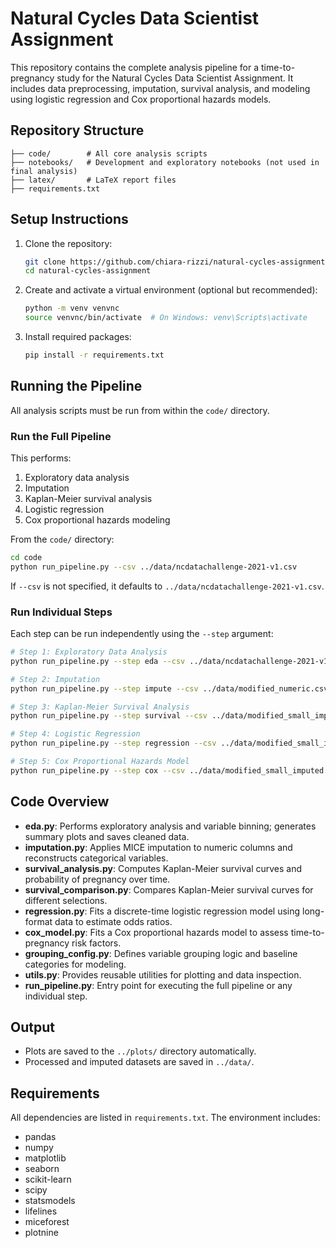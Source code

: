 # Natural Cycles Data Scientist Assignment

This repository contains the complete analysis pipeline for a time-to-pregnancy study for the Natural Cycles Data Scientist Assignment.
It includes data preprocessing, imputation, survival analysis, and modeling using logistic regression and Cox proportional hazards models. 

## Repository Structure

```
├── code/        # All core analysis scripts
├── notebooks/   # Development and exploratory notebooks (not used in final analysis)
├── latex/       # LaTeX report files
├── requirements.txt
```

## Setup Instructions

1. Clone the repository:
   ```bash
   git clone https://github.com/chiara-rizzi/natural-cycles-assignment.git
   cd natural-cycles-assignment
   ```

2. Create and activate a virtual environment (optional but recommended):
   ```bash
   python -m venv venvnc
   source venvnc/bin/activate  # On Windows: venv\Scripts\activate
   ```

3. Install required packages:
   ```bash
   pip install -r requirements.txt
   ```

## Running the Pipeline

All analysis scripts must be run from within the `code/` directory.

### Run the Full Pipeline

This performs:
1. Exploratory data analysis
2. Imputation
3. Kaplan-Meier survival analysis
4. Logistic regression
5. Cox proportional hazards modeling

From the `code/` directory:
```bash
cd code
python run_pipeline.py --csv ../data/ncdatachallenge-2021-v1.csv
```

If `--csv` is not specified, it defaults to `../data/ncdatachallenge-2021-v1.csv`.

### Run Individual Steps

Each step can be run independently using the `--step` argument:

```bash
# Step 1: Exploratory Data Analysis
python run_pipeline.py --step eda --csv ../data/ncdatachallenge-2021-v1.csv

# Step 2: Imputation
python run_pipeline.py --step impute --csv ../data/modified_numeric.csv

# Step 3: Kaplan-Meier Survival Analysis
python run_pipeline.py --step survival --csv ../data/modified_small_imputed.csv

# Step 4: Logistic Regression
python run_pipeline.py --step regression --csv ../data/modified_small_imputed.csv

# Step 5: Cox Proportional Hazards Model
python run_pipeline.py --step cox --csv ../data/modified_small_imputed.csv
```

## Code Overview

- **eda.py**: Performs exploratory analysis and variable binning; generates summary plots and saves cleaned data.
- **imputation.py**: Applies MICE imputation to numeric columns and reconstructs categorical variables.
- **survival_analysis.py**: Computes Kaplan-Meier survival curves and probability of pregnancy over time.
- **survival_comparison.py**: Compares Kaplan-Meier survival curves for different selections. 
- **regression.py**: Fits a discrete-time logistic regression model using long-format data to estimate odds ratios.
- **cox_model.py**: Fits a Cox proportional hazards model to assess time-to-pregnancy risk factors.
- **grouping_config.py**: Defines variable grouping logic and baseline categories for modeling.
- **utils.py**: Provides reusable utilities for plotting and data inspection.
- **run_pipeline.py**: Entry point for executing the full pipeline or any individual step.

## Output

- Plots are saved to the `../plots/` directory automatically.
- Processed and imputed datasets are saved in `../data/`.

## Requirements

All dependencies are listed in `requirements.txt`. The environment includes:
- pandas
- numpy
- matplotlib
- seaborn
- scikit-learn
- scipy
- statsmodels
- lifelines
- miceforest
- plotnine
